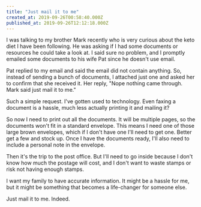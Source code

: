 ```yaml
---
title: "Just mail it to me"
created_at: 2019-09-26T00:58:40.000Z
published_at: 2019-09-26T12:12:18.000Z
---
```

I was talking to my brother Mark recently who is very curious about the keto diet I have been following. He was asking if I had some documents or resources he could take a look at. I said sure no problem, and I promptly emailed some documents to his wife Pat since he doesn't use email.

Pat replied to my email and said the email did not contain anything. So, instead of sending a bunch of documents, I attached just one and asked her to confirm that she received it. Her reply, "Nope nothing came through. Mark said just mail it to me."

Such a simple request. I've gotten used to technology. Even faxing a document is a hassle, much less actually printing it and mailing it?

So now I need to print out all the documents. It will be multiple pages, so the documents won't fit in a standard envelope. This means I need one of those large brown envelopes, which if I don't have one I'll need to get one. Better get a few and stock up. Once I have the documents ready, I'll also need to include a personal note in the envelope. 

Then it's the trip to the post office. But I'll need to go inside because I don't know how much the postage will cost, and I don't want to waste stamps or risk not having enough stamps.  

I want my family to have accurate information. It might be a hassle for me, but it might be something that becomes a life-changer for someone else. 

Just mail it to me. Indeed.
